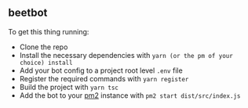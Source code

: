 ## beetbot

To get this thing running:

- Clone the repo
- Install the necessary dependencies with `yarn (or the pm of your choice) install`
- Add your bot config to a project root level `.env` file
- Register the required commands with `yarn register`
- Build the project with `yarn tsc`
- Add the bot to your [pm2](https://github.com/Unitech/pm2) instance with `pm2 start dist/src/index.js`
